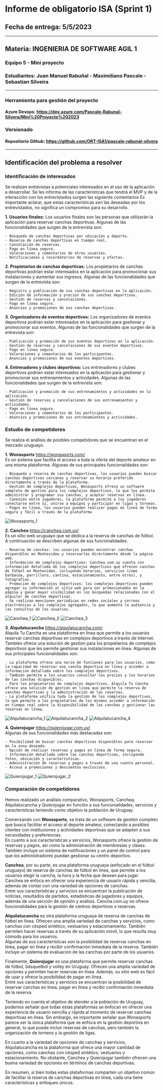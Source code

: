 # Informe de obligatorio ISA (Sprint 1)

## Fecha de entrega: 5/5/2023

---------------------------------------------------------------------------

## Materia: INGENIERIA DE SOFTWARE AGIL 1

### Equipo 5 - Mini proyecto

### Estudiantes: Juan Manuel Rabuñal - Maximiliano Pascale - Sebastian Silveira

---------------------------------------------------------------------------

### Herramienta para gestión del proyecto

#### Azure Devops: <https://dev.azure.com/Pascale-Rabunal-Silvera/Mini%20Proyecto%202023>

### Versionado

#### Repositorio Github: <https://github.com/ORT-ISA1/pascale-rabunal-silvera>

---------------------------------------------------------------------------

## Identificación del problema a resolver

### Identificación de interesados

Se realizan entrevistas a potenciales interesados en el uso de la aplicación a desarrollar.
Se les informa de las características que tendrá el MVP y de la interacción con los entrevistados surgen las siguiente comentarios
Es importante aclarar, que estas características son las deseadas por los entrevistados, no significa un compromiso para su desarrollo.

**1. Usuarios finales:**
Los usuarios finales son las personas que utilizarán la aplicación para reservar canchas deportivas.
Algunas de las funcionalidades que surgen de la entrevista son:

    - Búsqueda de canchas deportivas por ubicación y deporte.
    - Reserva de canchas deportivas en tiempo real.
    - Cancelación de reservas.
    - Pago en línea seguro.
    - Valoraciones y comentarios de otros usuarios.
    - Notificaciones y recordatorios de reservas y ofertas.

**2. Propietarios de canchas deportivas:**
Los propietarios de canchas deportivas podrían estar interesados en la aplicación para promocionar sus instalaciones y aumentar sus ingresos.
Algunas de las funcionalidades que surgen de la entrevista son:

    - Registro y publicación de sus canchas deportivas en la aplicación.
    - Edición de información y precios de sus canchas deportivas.
    - Gestión de reservas y cancelaciones.
    - Pago en línea seguro.
    - Anuncios y promociones de sus canchas deportivas.

**3. Organizadores de eventos deportivos:**
Los organizadores de eventos deportivos podrían estar interesados en la aplicación para gestionar y promocionar sus eventos.
Algunas de las funcionalidades que surgen de la entrevista son:

    - Publicación y promoción de sus eventos deportivos en la aplicación.
    - Gestión de reservas y cancelaciones de sus eventos deportivos.
    - Pago en línea seguro.
    - Valoraciones y comentarios de los participantes.
    - Anuncios y promociones de sus eventos deportivos.

**4. Entrenadores y clubes deportivos:**
Los entrenadores y clubes deportivos podrían estar interesados en la aplicación para gestionar y promocionar sus entrenamientos y actividades.
Algunas de las funcionalidades que surgen de la entrevista son:

    - Publicación y promoción de sus entrenamientos y actividades en la aplicación.
    - Gestión de reservas y cancelaciones de sus entrenamientos y actividades.
    - Pago en línea seguro.
    - Valoraciones y comentarios de los participantes.
    - Anuncios y promociones de sus entrenamientos y actividades.

### Estudio de competidores

Se realiza el análisis de posibles competidores que se encuentran en el mercado uruguayo.

**1. Wonasports**
    <https://wonasports.com/>  
    Es un sistema que facilita el acceso a toda la oferta del deporte amateur en una misma plataforma.
    Algunas de sus principales funcionalidades son:  

    - Búsqueda y reserva de canchas deportivas, los usuarios pueden buscar canchas deportivas cercanas y reservar su horario preferido directamente a través de la plataforma.
    - Gestión de complejos deportivos, Wonasports ofrece un software completo de gestión para los complejos deportivos, lo que les permite administrar y programar sus canchas, y aceptar reservas en línea.
    - Conexión entre jugadores, la plataforma permite a los jugadores conectarse entre sí, unirse a equipos y participar en ligas y torneos.
    - Pagos en línea, los usuarios pueden realizar pagos en línea de forma segura y fácil a través de la plataforma

![Wonasports_1](https://user-images.githubusercontent.com/22498383/235555673-283a831c-035b-4e76-a30d-cfedbbb493d7.jpeg)

**2. Canchea**
    <https://canchea.com.uy/>  
    Es un sitio web uruguayo que se dedica a la reserva de canchas de fútbol.
    A continuación se describen algunas de sus funcionalidades:  

    - Reserva de canchas: los usuarios pueden encontrar canchas disponibles en Montevideo y reservarlas directamente desde la página web.
    - Información de complejos deportivos: Canchea.com.uy cuenta con información detallada de los complejos deportivos que ofrecen canchas de fútbol en Montevideo, incluyendo horarios, servicios (como barbacoa, parrillero, cantina, estacionamiento, entre otros), y fotografías.
    - Promoción de complejos deportivos: los complejos deportivos pueden agregar su información al sitio web para ser promocionados en la página y ganar mayor visibilidad en las búsquedas relacionadas con el alquiler de canchas deportivas.
    - Se realizan menciones periódicas en redes sociales y correos electrónicos a los complejos agregados, lo que aumenta la audiencia y las consultas de los usuarios.

![Canchea_1](https://user-images.githubusercontent.com/22498383/235555718-a9a253a9-3e81-4b5b-8e07-417ddcbb92ee.jpeg)
![Canchea_2](https://user-images.githubusercontent.com/22498383/235555720-fabb55e9-80ee-42eb-9278-15246425266b.jpeg)
![Canchea_3](https://user-images.githubusercontent.com/22498383/235555722-85887a83-4e60-4895-9f5f-f4fe75371384.jpeg)

**3. Alquilatucancha**
    <https://alquilatucancha.com/>  
    Alquila Tu Cancha es una plataforma en línea que permite a los usuarios reservar canchas deportivas en complejos deportivos a través de Internet. También ofrece una solución de gestión para los propietarios de complejos deportivos que les permite gestionar sus instalaciones en línea.
    Algunas de sus principales funcionalidades son:  

    - La plataforma ofrece una serie de funciones para los usuarios, como la capacidad de reservar una cancha deportiva en línea y acceder a información detallada sobre los complejos deportivos.
    - También permite a los usuarios consultar los precios y los horarios de las canchas disponibles.
    - Para los propietarios de complejos deportivos, Alquila Tu Cancha ofrece una solución de gestión en línea que permite la reserva de canchas deportivas y la administración de las reservas.
    - La plataforma unifica toda la gestión de los complejos deportivos, lo que permite a los propietarios de los mismos acceder a información en tiempo real sobre la disponibilidad de las canchas y gestionar las reservas en línea.

![Alquilatucancha_1](https://user-images.githubusercontent.com/22498383/235555733-e16d11e5-194f-4522-980f-3659d6c64fb9.jpeg)
![Alquilatucancha_2](https://user-images.githubusercontent.com/22498383/235555736-d4c459cb-21fc-41ee-8f7f-3dc60c327be8.jpeg)
![Alquilatucancha_4](https://user-images.githubusercontent.com/22498383/235555739-78a6d50e-7d9c-4de6-9599-fd9cb74de110.jpeg)

**4. Quierojugar**
    <https://quierojugar.com.uy/>  
     Algunas de sus funcionalidades más destacadas son:  

    - Posibilidad de buscar canchas deportivas disponibles para reservar en la zona deseada.
    - Opción de realizar reservas y pagos en línea de forma segura.
    - Información detallada sobre las canchas deportivas, incluyendo fotos, ubicación y características.
    - Administración de reservas y pagos a través de una cuenta personal.
    - Acceso a promociones y descuentos exclusivos.

![Quierojugar_1](https://user-images.githubusercontent.com/22498383/235555763-71431ca7-eb4d-4dff-a842-4f19c520fa61.jpeg)
![Quierojugar_2](https://user-images.githubusercontent.com/22498383/235555766-fa1200ed-b005-458f-b301-c8678b36531d.jpeg)

### Comparación de competidores

Hemos realizado un análisis comparativo, Wonasports, Canchea, Alquilatucancha y Quierojugar en función a sus funcionalidades, servicios y características teniendo como objetivo la población de Uruguay.

Comenzando con **Wonasports**, se trata de un software de gestión completo que busca facilitar el acceso al deporte amateur, conectando a posibles clientes con instituciones y actividades deportivas que se adapten a sus necesidades y preferencias.  
En cuanto a sus características y servicios, Wonasports ofrece la gestión de reservas y pagos, así como la administración de membresías y clases. También incluye un sistema de notificaciones y un panel de control para que los administradores puedan gestionar su centro deportivo.

**Canchea**, por su parte, es una plataforma uruguaya (enfocado en el fútbol uruguayo) de reserva de canchas de fútbol en línea, que permite a los usuarios elegir la cancha, la hora y la fecha que desean para jugar. Canchea se enfoca en ofrecer una experiencia de usuario rápida y sencilla, además de contar con una variedad de opciones de canchas.  
Entre sus características y servicios se encuentran la publicación de noticias, resultados de partidos, estadísticas de jugadores y equipos, además de una sección de opinión y análisis. Cancha.com.uy no ofrece funcionalidades para la gestión de centros deportivos o reservas.

**Alquilatucancha** es otra plataforma uruguaya de reserva de canchas de fútbol en línea. Ofrecen una amplia variedad de canchas y servicios, como canchas con césped sintético, vestuarios y estacionamiento. También permiten hacer reservas a través de su aplicación móvil, lo que resulta muy cómodo para los usuarios.  
Algunas de sus características son la posibilidad de reservar canchas en línea, pagar en línea y recibir confirmación inmediata de la reserva. También incluye un sistema de evaluación de las canchas por parte de los usuarios.

Finalmente, **Quierojugar** es una plataforma que permite reservar canchas de fútbol, básquetbol y volley en Uruguay. Ofrecen una amplia variedad de opciones y permiten hacer reservas en línea. Además, su sitio web es fácil de usar y ofrece la posibilidad de pagar en línea.  
Entre sus características y servicios se encuentran la posibilidad de reservar canchas en línea, pagar en línea y recibir confirmación inmediata de la reserva.

Teniendo en cuenta el objetivo de atender a la población de Uruguay, podemos señalar que todas estas plataformas se enfocan en ofrecer una experiencia de usuario sencilla y rápida al momento de reservar canchas deportivas en línea. Sin embargo, es importante señalar que Wonasports parece ser la única plataforma que se enfoca en la gestión deportiva en general, lo que puede incluir reservas de canchas, pero también la organización de torneos y la gestión de ligas.  

En cuanto a la variedad de opciones de canchas y servicios, Alquilatucancha es la plataforma que ofrece una mayor cantidad de opciones, como canchas con césped sintético, vestuarios y estacionamiento. No obstante, Canchea y Quierojugar también ofrecen una buena variedad de opciones en términos de canchas deportivas.  

En resumen, si bien todas estas plataformas comparten un objetivo común de facilitar la reserva de canchas deportivas en línea, cada una tiene características y enfoques únicos.
